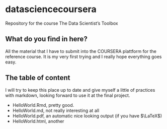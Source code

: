 datasciencecoursera
===================

Repository for the course The Data Scientist’s Toolbox

## What do you find in here?

All the material that I have to submit into the COURSERA plattform for the reference course. It is my very first trying and I really hope everything goes easy.

## The table of content

I will try to keep this place up to date and give myself a little of practices with markdown, looking forward to use it at the final project.

- HelloWorld.Rmd, pretty good.
- HelloWorld.md, not really interesting at all
- HelloWorld.pdf, an automatic nice looking output (if you have $\LaTeX$)
- HelloWorld.html, another

